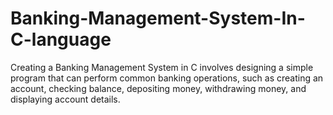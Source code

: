 # Banking-Management-System-In-C-language
Creating a Banking Management System in C involves designing a simple program that can perform common banking operations, such as creating an account, checking balance, depositing money, withdrawing money, and displaying account details.

